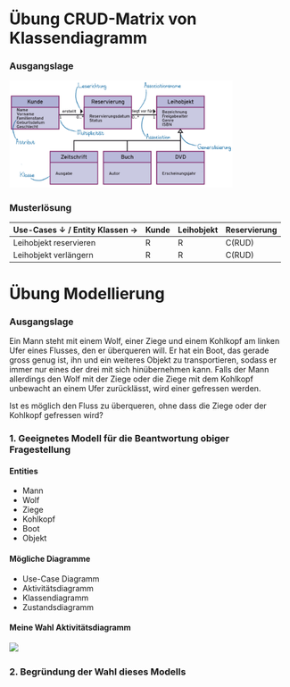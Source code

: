 # Übung CRUD-Matrix von Klassendiagramm

### Ausgangslage
<img src="img/klassendiagramm.png" style="width:400px">

### Musterlösung
| Use-Cases $\downarrow$ / Entity Klassen $\to$ | Kunde | Leihobjekt | Reservierung |
| --- | --- | --- | --- |
| Leihobjekt reservieren | R | R | C(RUD) |
| Leihobjekt verlängern | R | R | C(RUD) |

# Übung Modellierung

### Ausgangslage
Ein Mann steht mit einem Wolf, einer Ziege und einem Kohlkopf am linken Ufer eines Flusses, den er überqueren will. Er hat ein Boot, das gerade gross genug ist, ihn und ein weiteres Objekt zu transportieren, sodass er immer nur eines der drei mit sich hinübernehmen kann. Falls der Mann allerdings den Wolf mit der Ziege oder die Ziege mit dem Kohlkopf unbewacht an einem Ufer zurücklässt, wird einer gefressen werden. <br>

Ist es möglich den Fluss zu überqueren, ohne dass die Ziege oder der Kohlkopf gefressen wird?

### 1. Geeignetes Modell für die Beantwortung obiger Fragestellung

#### Entities

* Mann
* Wolf
* Ziege
* Kohlkopf
* Boot
* Objekt

#### Mögliche Diagramme

* Use-Case Diagramm
* Aktivitätsdiagramm
* Klassendiagramm
* Zustandsdiagramm

#### Meine Wahl Aktivitätsdiagramm

<img src="img/aktivitätsdiagramm.png" style="width:400px">


### 2. Begründung der Wahl dieses Modells

